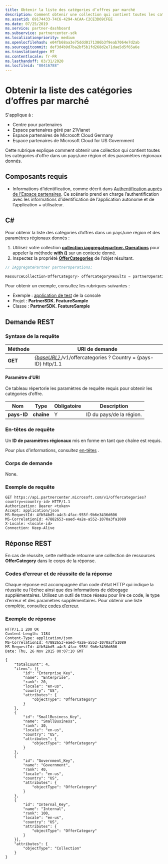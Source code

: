 ```yaml
---
title: Obtenir la liste des catégories d’offres par marché
description: Comment obtenir une collection qui contient toutes les catégories d’offres dans un pays/une région et des paramètres régionaux donnés.
ms.assetid: 69174433-74C6-4294-ACAA-C2CE3D69CFEE
ms.date: 07/25/2019
ms.service: partner-dashboard
ms.subservice: partnercenter-sdk
ms.localizationpriority: medium
ms.openlocfilehash: e04fb68aa3e75ddd0171386b3f9eab7064e7d2ab
ms.sourcegitcommit: def3d4b9d7ba2bf5b1fd268d2e71dae5d5f65a6e
ms.translationtype: MT
ms.contentlocale: fr-FR
ms.lasthandoff: 03/31/2020
ms.locfileid: "80416788"
---
```

# <a name="get-a-list-of-offer-categories-by-market"></a>Obtenir la liste des catégories d’offres par marché

S'applique à :

- Centre pour partenaires
- Espace partenaires géré par 21Vianet
- Espace partenaires de Microsoft Cloud Germany
- Espace partenaires de Microsoft Cloud for US Government

Cette rubrique explique comment obtenir une collection qui contient toutes les catégories d’offre dans un pays/une région et des paramètres régionaux donnés.

## <a name="prerequisites"></a>Composants requis

- Informations d’identification, comme décrit dans [Authentification auprès de l’Espace partenaires](partner-center-authentication.md). Ce scénario prend en charge l’authentification avec les informations d’identification de l’application autonome et de l’application + utilisateur.

## <a name="c"></a>C\#

Pour obtenir la liste des catégories d’offres dans un pays/une région et des paramètres régionaux donnés :

1. Utilisez votre collection [**collection iaggregatepartner. Operations**](https://docs.microsoft.com/dotnet/api/microsoft.store.partnercenter.iaggregatepartner) pour appeler la méthode [**with ()** ](https://docs.microsoft.com/dotnet/api/microsoft.store.partnercenter.iaggregatepartner.with) sur un contexte donné.
2. Inspectez la propriété [**OfferCategories**](https://docs.microsoft.com/dotnet/api/microsoft.store.partnercenter.ipartner.offercategories) de l’objet résultant.

``` csharp
// IAggregatePartner partnerOperations;

ResourceCollection<OfferCategory> offerCategoryResults = partnerOperations.With(RequestContextFactory.Instance.Create()).OfferCategories.ByCountry("US").Get();
```

Pour obtenir un exemple, consultez les rubriques suivantes :

- Exemple : [application de test](console-test-app.md) de la console
- Projet : **PartnerSDK. FeatureSample**
- Classe : **PartnerSDK. FeatureSample**

## <a name="rest-request"></a>Demande REST

### <a name="request-syntax"></a>Syntaxe de la requête

| Méthode  | URI de demande                                                                                  |
|---------|----------------------------------------------------------------------------------------------|
| **GET** | [ *{baseURL}* ](partner-center-rest-urls.md)/v1/offercategories ? Country = {pays-ID} http/1.1 |

#### <a name="uri-parameter"></a>Paramètre d’URI

Ce tableau répertorie les paramètres de requête requis pour obtenir les catégories d’offre.

| Nom           | Type       | Obligatoire | Description            |
|----------------|------------|----------|------------------------|
| **pays-ID** | **chaîne** | Y        | ID du pays/de la région. |

### <a name="request-headers"></a>En-têtes de requête

Un **ID de paramètres régionaux** mis en forme en tant que chaîne est requis.

Pour plus d’informations, consultez [en-têtes](headers.md) .

### <a name="request-body"></a>Corps de demande

None.

### <a name="request-example"></a>Exemple de requête

```http
GET https://api.partnercenter.microsoft.com/v1/offercategories?country=<country-id> HTTP/1.1
Authorization: Bearer <token>
Accept: application/json
MS-RequestId: 4fb54bd5-a4c3-4fac-955f-9b6e3436d606
MS-CorrelationId: 47882653-eaed-4a2e-a552-1070a3fa1089
X-Locale: <locale-id>
Connection: Keep-Alive
```

## <a name="rest-response"></a>Réponse REST

En cas de réussite, cette méthode retourne une collection de ressources **OfferCategory** dans le corps de la réponse.

### <a name="response-success-and-error-codes"></a>Codes d’erreur et de réussite de la réponse

Chaque réponse est accompagnée d’un code d’état HTTP qui indique la réussite ou l’échec ainsi que des informations de débogage supplémentaires. Utilisez un outil de trace réseau pour lire ce code, le type d’erreur et des paramètres supplémentaires. Pour obtenir une liste complète, consultez [codes d’erreur](error-codes.md).

### <a name="response-example"></a>Exemple de réponse

```http
HTTP/1.1 200 OK
Content-Length: 1184
Content-Type: application/json
MS-CorrelationId: 47882653-eaed-4a2e-a552-1070a3fa1089
MS-RequestId: 4fb54bd5-a4c3-4fac-955f-9b6e3436d606
Date: Thu, 26 Nov 2015 00:07:10 GMT

{
    "totalCount": 4,
    "items": [{
        "id": "Enterprise_Key",
        "name": "Enterprise",
        "rank": 20,
        "locale": "en-us",
        "country": "US",
        "attributes": {
            "objectType": "OfferCategory"
        }
    },
    {
        "id": "SmallBusiness_Key",
        "name": "SmallBusiness",
        "rank": 30,
        "locale": "en-us",
        "country": "US",
        "attributes": {
            "objectType": "OfferCategory"
        }
    },
    {
        "id": "Government_Key",
        "name": "Government",
        "rank": 40,
        "locale": "en-us",
        "country": "US",
        "attributes": {
            "objectType": "OfferCategory"
        }
    },
    {
        "id": "Internal_Key",
        "name": "Internal",
        "rank": 100,
        "locale": "en-us",
        "country": "US",
        "attributes": {
            "objectType": "OfferCategory"
        }
    }],
    "attributes": {
        "objectType": "Collection"
    }
}
```
